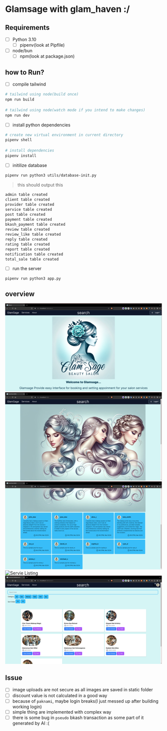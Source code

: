 # Glamsage with glam_haven :/

## Requirements

- [ ] Python 3.10
  - [ ] pipenv(look at Pipfile)
- [ ] node/bun
  - [ ] npm(look at package.json)

## how to Run?

- [ ] compile tailwind

```sh
# tailwind using node(build once)
npm run build

# tailwind using node(watch mode if you intend to make changes)
npm run dev

```

- [ ] install python dependencies

```sh
# create new virtual environment in current directory
pipenv shell

# install dependencies
pipenv install
```

- [ ] initilize database

```sh
pipenv run python3 utils/database-init.py
```

> this should output this

```text
admin table created
client table created
provider table created
service table created
post table created
payment table created
bkash_payment table created
review table created
review_like table created
reply table created
rating table created
report table created
notification table created
total_sale table created
```

- [ ] run the server

```sh
pipenv run python3 app.py
```

## overview

![About Page with Brand Info](./sample/about.png)
![Home Slide show](./sample/home-page-1.png)
![Home page with user Post](./sample/home-page-2.png)
![Servie Listing](./sample/service-page)
![Responsive Search Page](./sample/search.png)

## Issue

- [ ] image uploads are not secure as all images are saved in static folder
- [ ] discount value is not calculated in a good way
- [ ] because of `paknami`, maybe login breaks(I just messed up after building working login)
- [ ] simple thing are implemented with complex way
- [ ] there is some bug in `pseudo` bkash transaction as some part of it generated by AI :(
